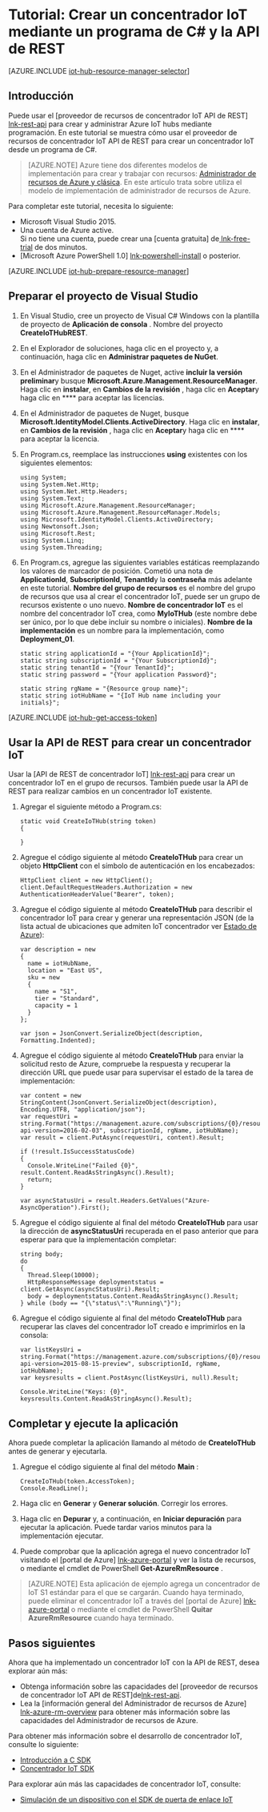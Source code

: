 <properties
    pageTitle="Crear un concentrador IoT con la API de REST | Microsoft Azure"
    description="Siga este tutorial para empezar a usar la API de REST para crear un concentrador IoT."
    services="iot-hub"
    documentationCenter=".net"
    authors="dominicbetts"
    manager="timlt"
    editor=""/>

<tags
     ms.service="iot-hub"
     ms.devlang="dotnet"
     ms.topic="article"
     ms.tgt_pltfrm="na"
     ms.workload="na"
     ms.date="08/16/2016"
     ms.author="dobett"/>

# <a name="tutorial-create-an-iot-hub-using-a-c-program-and-the-rest-api"></a>Tutorial: Crear un concentrador IoT mediante un programa de C# y la API de REST

[AZURE.INCLUDE [iot-hub-resource-manager-selector](../../includes/iot-hub-resource-manager-selector.md)]

## <a name="introduction"></a>Introducción

Puede usar el [proveedor de recursos de concentrador IoT API de REST] [ lnk-rest-api] para crear y administrar Azure IoT hubs mediante programación. En este tutorial se muestra cómo usar el proveedor de recursos de concentrador IoT API de REST para crear un concentrador IoT desde un programa de C#.

> [AZURE.NOTE] Azure tiene dos diferentes modelos de implementación para crear y trabajar con recursos: [Administrador de recursos de Azure y clásica](../resource-manager-deployment-model.md).  En este artículo trata sobre utiliza el modelo de implementación de administrador de recursos de Azure.

Para completar este tutorial, necesita lo siguiente:

- Microsoft Visual Studio 2015.
- Una cuenta de Azure active. <br/>Si no tiene una cuenta, puede crear una [cuenta gratuita] de[ lnk-free-trial] de dos minutos.
- [Microsoft Azure PowerShell 1.0] [ lnk-powershell-install] o posterior.

[AZURE.INCLUDE [iot-hub-prepare-resource-manager](../../includes/iot-hub-prepare-resource-manager.md)]

## <a name="prepare-your-visual-studio-project"></a>Preparar el proyecto de Visual Studio

1. En Visual Studio, cree un proyecto de Visual C# Windows con la plantilla de proyecto de **Aplicación de consola** . Nombre del proyecto **CreateIoTHubREST**.

2. En el Explorador de soluciones, haga clic en el proyecto y, a continuación, haga clic en **Administrar paquetes de NuGet**.

3. En el Administrador de paquetes de Nuget, active **incluir la versión preliminar**y busque **Microsoft.Azure.Management.ResourceManager**. Haga clic en **instalar**, en **Cambios de la revisión** , haga clic en **Aceptar**y haga clic en **** para aceptar las licencias.

4. En el Administrador de paquetes de Nuget, busque **Microsoft.IdentityModel.Clients.ActiveDirectory**.  Haga clic en **instalar**, en **Cambios de la revisión** , haga clic en **Aceptar**y haga clic en **** para aceptar la licencia.

6. En Program.cs, reemplace las instrucciones **using** existentes con los siguientes elementos:

    ```
    using System;
    using System.Net.Http;
    using System.Net.Http.Headers;
    using System.Text;
    using Microsoft.Azure.Management.ResourceManager;
    using Microsoft.Azure.Management.ResourceManager.Models;
    using Microsoft.IdentityModel.Clients.ActiveDirectory;
    using Newtonsoft.Json;
    using Microsoft.Rest;
    using System.Linq;
    using System.Threading;
    ```
    
7. En Program.cs, agregue las siguientes variables estáticas reemplazando los valores de marcador de posición. Cometió una nota de **ApplicationId**, **SubscriptionId**, **TenantId**y la **contraseña** más adelante en este tutorial. **Nombre del grupo de recursos** es el nombre del grupo de recursos que usa al crear el concentrador IoT, puede ser un grupo de recursos existente o uno nuevo. **Nombre de concentrador IoT** es el nombre del concentrador IoT crea, como **MyIoTHub** (este nombre debe ser único, por lo que debe incluir su nombre o iniciales). **Nombre de la implementación** es un nombre para la implementación, como **Deployment_01**.

    ```
    static string applicationId = "{Your ApplicationId}";
    static string subscriptionId = "{Your SubscriptionId}";
    static string tenantId = "{Your TenantId}";
    static string password = "{Your application Password}";
    
    static string rgName = "{Resource group name}";
    static string iotHubName = "{IoT Hub name including your initials}";
    ```

[AZURE.INCLUDE [iot-hub-get-access-token](../../includes/iot-hub-get-access-token.md)]

## <a name="use-the-rest-api-to-create-an-iot-hub"></a>Usar la API de REST para crear un concentrador IoT

Usar la [API de REST de concentrador IoT] [ lnk-rest-api] para crear un concentrador IoT en el grupo de recursos. También puede usar la API de REST para realizar cambios en un concentrador IoT existente.

1. Agregar el siguiente método a Program.cs:
    
    ```
    static void CreateIoTHub(string token)
    {
        
    }
    ```

2. Agregue el código siguiente al método **CreateIoTHub** para crear un objeto **HttpClient** con el símbolo de autenticación en los encabezados:

    ```
    HttpClient client = new HttpClient();
    client.DefaultRequestHeaders.Authorization = new AuthenticationHeaderValue("Bearer", token);
    ```

3. Agregue el código siguiente al método **CreateIoTHub** para describir el concentrador IoT para crear y generar una representación JSON (de la lista actual de ubicaciones que admiten IoT concentrador ver [Estado de Azure][lnk-status]):

    ```
    var description = new
    {
      name = iotHubName,
      location = "East US",
      sku = new
      {
        name = "S1",
        tier = "Standard",
        capacity = 1
      }
    };
    
    var json = JsonConvert.SerializeObject(description, Formatting.Indented);
    ```

4. Agregue el código siguiente al método **CreateIoTHub** para enviar la solicitud resto de Azure, compruebe la respuesta y recuperar la dirección URL que puede usar para supervisar el estado de la tarea de implementación:

    ```
    var content = new StringContent(JsonConvert.SerializeObject(description), Encoding.UTF8, "application/json");
    var requestUri = string.Format("https://management.azure.com/subscriptions/{0}/resourcegroups/{1}/providers/Microsoft.devices/IotHubs/{2}?api-version=2016-02-03", subscriptionId, rgName, iotHubName);
    var result = client.PutAsync(requestUri, content).Result;
      
    if (!result.IsSuccessStatusCode)
    {
      Console.WriteLine("Failed {0}", result.Content.ReadAsStringAsync().Result);
      return;
    }
    
    var asyncStatusUri = result.Headers.GetValues("Azure-AsyncOperation").First();
    ```

5. Agregue el código siguiente al final del método **CreateIoTHub** para usar la dirección de **asyncStatusUri** recuperada en el paso anterior que para esperar para que la implementación completar:

    ```
    string body;
    do
    {
      Thread.Sleep(10000);
      HttpResponseMessage deploymentstatus = client.GetAsync(asyncStatusUri).Result;
      body = deploymentstatus.Content.ReadAsStringAsync().Result;
    } while (body == "{\"status\":\"Running\"}");
    ```

6. Agregue el código siguiente al final del método **CreateIoTHub** para recuperar las claves del concentrador IoT creado e imprimirlos en la consola:

    ```
    var listKeysUri = string.Format("https://management.azure.com/subscriptions/{0}/resourceGroups/{1}/providers/Microsoft.Devices/IotHubs/{2}/IoTHubKeys/listkeys?api-version=2015-08-15-preview", subscriptionId, rgName, iotHubName);
    var keysresults = client.PostAsync(listKeysUri, null).Result;
    
    Console.WriteLine("Keys: {0}", keysresults.Content.ReadAsStringAsync().Result);
    ```
    
## <a name="complete-and-run-the-application"></a>Completar y ejecute la aplicación

Ahora puede completar la aplicación llamando al método de **CreateIoTHub** antes de generar y ejecutarla.

1. Agregue el código siguiente al final del método **Main** :

    ```
    CreateIoTHub(token.AccessToken);
    Console.ReadLine();
    ```
    
2. Haga clic en **Generar** y **Generar solución**. Corregir los errores.

3. Haga clic en **Depurar** y, a continuación, en **Iniciar depuración** para ejecutar la aplicación. Puede tardar varios minutos para la implementación ejecutar.

4. Puede comprobar que la aplicación agrega el nuevo concentrador IoT visitando el [portal de Azure] [ lnk-azure-portal] y ver la lista de recursos, o mediante el cmdlet de PowerShell **Get-AzureRmResource** .

> [AZURE.NOTE] Esta aplicación de ejemplo agrega un concentrador de IoT S1 estándar para el que se cargarán. Cuando haya terminado, puede eliminar el concentrador IoT a través del [portal de Azure] [ lnk-azure-portal] o mediante el cmdlet de PowerShell **Quitar AzureRmResource** cuando haya terminado.

## <a name="next-steps"></a>Pasos siguientes

Ahora que ha implementado un concentrador IoT con la API de REST, desea explorar aún más:

- Obtenga información sobre las capacidades del [proveedor de recursos de concentrador IoT API de REST]de[lnk-rest-api].
- Lea la [información general del Administrador de recursos de Azure] [ lnk-azure-rm-overview] para obtener más información sobre las capacidades del Administrador de recursos de Azure.

Para obtener más información sobre el desarrollo de concentrador IoT, consulte lo siguiente:

- [Introducción a C SDK][lnk-c-sdk]
- [Concentrador IoT SDK][lnk-sdks]

Para explorar aún más las capacidades de concentrador IoT, consulte:

- [Simulación de un dispositivo con el SDK de puerta de enlace IoT][lnk-gateway]

<!-- Links -->
[lnk-free-trial]: https://azure.microsoft.com/pricing/free-trial/
[lnk-azure-portal]: https://portal.azure.com/
[lnk-status]: https://azure.microsoft.com/status/
[lnk-powershell-install]: ../powershell-install-configure.md
[lnk-rest-api]: https://msdn.microsoft.com/library/mt589014.aspx
[lnk-azure-rm-overview]: ../azure-resource-manager/resource-group-overview.md

[lnk-c-sdk]: iot-hub-device-sdk-c-intro.md
[lnk-sdks]: iot-hub-devguide-sdks.md

[lnk-gateway]: iot-hub-linux-gateway-sdk-simulated-device.md
